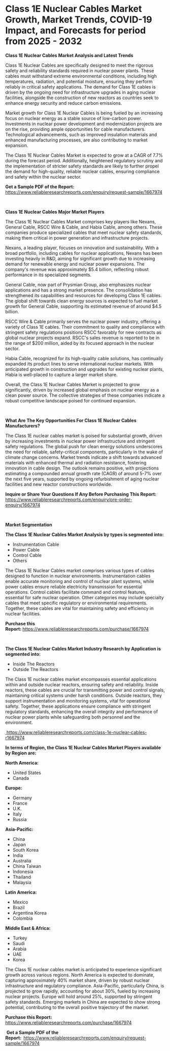<p><h1>Class 1E Nuclear Cables Market Growth, Market Trends, COVID-19 Impact, and Forecasts for period from 2025 - 2032</h1></p><p><strong>Class 1E Nuclear Cables Market Analysis and Latest Trends</strong></p>
<p><p>Class 1E Nuclear Cables are specifically designed to meet the rigorous safety and reliability standards required in nuclear power plants. These cables must withstand extreme environmental conditions, including high temperatures, radiation, and potential moisture, ensuring they perform reliably in critical safety applications. The demand for Class 1E cables is driven by the ongoing need for infrastructure upgrades in aging nuclear facilities, alongside the construction of new reactors as countries seek to enhance energy security and reduce carbon emissions.</p><p>Market growth for Class 1E Nuclear Cables is being fueled by an increasing focus on nuclear energy as a stable source of low-carbon power. Investments in nuclear power development and modernization projects are on the rise, providing ample opportunities for cable manufacturers. Technological advancements, such as improved insulation materials and enhanced manufacturing processes, are also contributing to market expansion.</p><p>The Class 1E Nuclear Cables Market is expected to grow at a CAGR of 7.7% during the forecast period. Additionally, heightened regulatory scrutiny and the implementation of stricter safety standards are likely to further propel the demand for high-quality, reliable nuclear cables, ensuring compliance and safety within the nuclear sector.</p></p>
<p><strong>Get a Sample PDF of the Report:&nbsp;</strong> <a href="https://www.reliableresearchreports.com/enquiry/request-sample/1667974?utm_campaign=2253&utm_medium=2&utm_source=Github&utm_content=ia&utm_term=19042025&utm_id=class-1e-nuclear-cables">https://www.reliableresearchreports.com/enquiry/request-sample/1667974</a></p>
<p>&nbsp;</p>
<p><strong>Class 1E Nuclear Cables Major Market Players</strong></p>
<p><p>The Class 1E Nuclear Cables Market comprises key players like Nexans, General Cable, RSCC Wire & Cable, and Habia Cable, among others. These companies produce specialized cables that meet nuclear safety standards, making them critical in power generation and infrastructure projects.</p><p>Nexans, a leading player, focuses on innovation and sustainability. With a broad portfolio, including cables for nuclear applications, Nexans has been investing heavily in R&D, aiming for significant growth due to increasing demand for renewable energy and nuclear power expansions. The company's revenue was approximately $5.4 billion, reflecting robust performance in its specialized segments.</p><p>General Cable, now part of Prysmian Group, also emphasizes nuclear applications and has a strong market presence. The consolidation has strengthened its capabilities and resources for developing Class 1E cables. The global shift towards clean energy sources is expected to fuel market growth for General Cable, supporting its estimated revenue of around $4.5 billion.</p><p>RSCC Wire & Cable primarily serves the nuclear power industry, offering a variety of Class 1E cables. Their commitment to quality and compliance with stringent safety regulations positions RSCC favorably for new contracts as global nuclear projects expand. RSCC's sales revenue is reported to be in the range of $200 million, aided by its focused approach in the nuclear sector.</p><p>Habia Cable, recognized for its high-quality cable solutions, has continually expanded its product lines to serve international nuclear markets. With anticipated growth in construction and upgrades for existing nuclear plants, Habia is well-placed to capture a larger market share.</p><p>Overall, the Class 1E Nuclear Cables Market is projected to grow significantly, driven by increased global emphasis on nuclear energy as a clean power source. The collective strategies of these companies indicate a robust competitive landscape poised for continued expansion.</p></p>
<p>&nbsp;</p>
<p><strong>What Are The Key Opportunities For Class 1E Nuclear Cables Manufacturers?</strong></p>
<p><p>The Class 1E nuclear cables market is poised for substantial growth, driven by increasing investments in nuclear power infrastructure and stringent safety regulations. The global push for clean energy solutions underscores the need for reliable, safety-critical components, particularly in the wake of climate change concerns. Market trends indicate a shift towards advanced materials with enhanced thermal and radiation resistance, fostering innovation in cable design. The outlook remains positive, with projections estimating a compounded annual growth rate (CAGR) of around 5-7% over the next five years, supported by ongoing refurbishment of aging nuclear facilities and new reactor constructions worldwide.</p></p>
<p><strong>Inquire or Share Your Questions If Any Before Purchasing This Report:</strong> <a href="https://www.reliableresearchreports.com/enquiry/pre-order-enquiry/1667974?utm_campaign=2253&utm_medium=2&utm_source=Github&utm_content=ia&utm_term=19042025&utm_id=class-1e-nuclear-cables">https://www.reliableresearchreports.com/enquiry/pre-order-enquiry/1667974</a></p>
<p>&nbsp;</p>
<p><strong>Market Segmentation</strong></p>
<p><strong>The Class 1E Nuclear Cables Market Analysis by types is segmented into:</strong></p>
<p><ul><li>Instrumentation Cable</li><li>Power Cable</li><li>Control Cable</li><li>Others</li></ul></p>
<p><p>The Class 1E Nuclear Cables market comprises various types of cables designed to function in nuclear environments. Instrumentation cables enable accurate monitoring and control of nuclear plant systems, while power cables ensure reliable electricity transmission for essential operations. Control cables facilitate command and control features, essential for safe nuclear operation. Other categories may include specialty cables that meet specific regulatory or environmental requirements. Together, these cables are vital for maintaining safety and efficiency in nuclear facilities.</p></p>
<p><strong>Purchase this Report:&nbsp;</strong><a href="https://www.reliableresearchreports.com/purchase/1667974?utm_campaign=2253&utm_medium=2&utm_source=Github&utm_content=ia&utm_term=19042025&utm_id=class-1e-nuclear-cables">https://www.reliableresearchreports.com/purchase/1667974</a></p>
<p>&nbsp;</p>
<p><strong>The Class 1E Nuclear Cables Market Industry Research by Application is segmented into:</strong></p>
<p><ul><li>Inside The Reactors</li><li>Outside The Reactors</li></ul></p>
<p><p>The Class 1E nuclear cables market encompasses essential applications within and outside nuclear reactors, ensuring safety and reliability. Inside reactors, these cables are crucial for transmitting power and control signals, maintaining critical systems under harsh conditions. Outside reactors, they support instrumentation and monitoring systems, vital for operational safety. Together, these applications ensure compliance with stringent regulatory standards, enhancing the overall integrity and performance of nuclear power plants while safeguarding both personnel and the environment.</p></p>
<p><a href="https://www.reliableresearchreports.com/class-1e-nuclear-cables-r1667974?utm_campaign=2253&utm_medium=2&utm_source=Github&utm_content=ia&utm_term=19042025&utm_id=class-1e-nuclear-cables">&nbsp;https://www.reliableresearchreports.com/class-1e-nuclear-cables-r1667974</a></p>
<p><strong>In terms of Region, the Class 1E Nuclear Cables Market Players available by Region are:</strong></p>
<p>
    <p> <strong> North America: </strong>
        <ul>
            <li>United States</li>
            <li>Canada</li>
        </ul>
        </p> 
    <p> <strong> Europe: </strong>
        <ul>
            <li>Germany</li>
            <li>France</li>
            <li>U.K.</li>
            <li>Italy</li>
            <li>Russia</li>
        </ul>
        </p> 
    <p> <strong> Asia-Pacific: </strong>
        <ul>
            <li>China</li>
            <li>Japan</li>
            <li>South Korea</li>
            <li>India</li>
            <li>Australia</li>
            <li>China Taiwan</li>
            <li>Indonesia</li>
            <li>Thailand</li>
            <li>Malaysia</li>
        </ul>
        </p> 
    <p> <strong> Latin America: </strong>
        <ul>
            <li>Mexico</li>
            <li>Brazil</li>
            <li>Argentina Korea</li>
            <li>Colombia</li>
        </ul>
        </p> 
    <p> <strong> Middle East & Africa: </strong>
        <ul>
            <li>Turkey</li>
            <li>Saudi</li>
            <li>Arabia</li>
            <li>UAE</li>
            <li>Korea</li>
        </ul>
    </p>
    </p>
<p><p>The Class 1E nuclear cables market is anticipated to experience significant growth across various regions. North America is expected to dominate, capturing approximately 40% market share, driven by robust nuclear infrastructure and regulatory compliance. Asia-Pacific, particularly China, is projected to grow rapidly, accounting for about 30%, fueled by increasing nuclear projects. Europe will hold around 25%, supported by stringent safety standards. Emerging markets in China are expected to show strong potential, contributing to the overall positive trajectory of the market.</p></p>
<p><strong>Purchase this Report: </strong><a href="https://www.reliableresearchreports.com/purchase/1667974?utm_campaign=2253&utm_medium=2&utm_source=Github&utm_content=ia&utm_term=19042025&utm_id=class-1e-nuclear-cables">https://www.reliableresearchreports.com/purchase/1667974</a></p>
<p>&nbsp;<strong>Get a Sample PDF of the Report:&nbsp;&nbsp;</strong><a href="https://www.reliableresearchreports.com/enquiry/request-sample/1667974?utm_campaign=2253&utm_medium=2&utm_source=Github&utm_content=ia&utm_term=19042025&utm_id=class-1e-nuclear-cables">https://www.reliableresearchreports.com/enquiry/request-sample/1667974</a></p>
<p><strong></strong></p>
<p><p></p><p></p><p></p></p>
